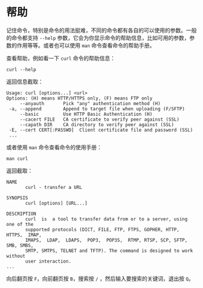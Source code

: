 # 帮助

记住命令，特别是命令的用法挺难，不同的命令都有各自的可以使用的参数。一般的命令都支持 `--help` 参数，它会为你显示命令的帮助信息，比如可用的参数，参数的作用等等。或者也可以使用 `man` 命令查看命令的帮助手册。

查看帮助，例如看一下 `curl` 命令的帮助信息：

```
curl --help
```

返回信息截取：

```
Usage: curl [options...] <url>
Options: (H) means HTTP/HTTPS only, (F) means FTP only
     --anyauth       Pick "any" authentication method (H)
 -a, --append        Append to target file when uploading (F/SFTP)
     --basic         Use HTTP Basic Authentication (H)
     --cacert FILE   CA certificate to verify peer against (SSL)
     --capath DIR    CA directory to verify peer against (SSL)
 -E, --cert CERT[:PASSWD]  Client certificate file and password (SSL)
 ...
```

或者使用 `man` 命令查看命令的使用手册：

```
man curl
```

返回截取：

```
NAME
       curl - transfer a URL

SYNOPSIS
       curl [options] [URL...]

DESCRIPTION
       curl  is  a tool to transfer data from or to a server, using one of the
       supported protocols (DICT, FILE, FTP, FTPS, GOPHER, HTTP, HTTPS,  IMAP,
       IMAPS,  LDAP,  LDAPS,  POP3,  POP3S,  RTMP, RTSP, SCP, SFTP, SMB, SMBS,
       SMTP, SMTPS, TELNET and TFTP). The command is designed to work  without
       user interaction.
...       
```

向后翻页按 `F`，向前翻页按 `B`，搜索按 `/` ，然后输入要搜索的关键词，退出按 `Q`。




